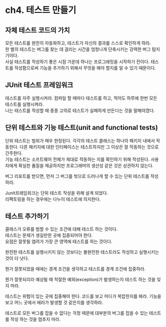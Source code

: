 # ch4. 테스트 만들기

## 자체 테스트 코드의 가치
모든 테스트를 완전히 자동화하고, 테스트가 자신의 결과를 스스로 확인하게 하라.  
한 벌의 테스트는 버그를 찾는 데 걸리는 시간을 엄청나게 단축시키는 강력한 버그 탐지기이다.  
사실 테스트를 작성하기 좋은 시점 가운데 하나는 프로그래밍을 시작하기 전이다. 테스트를 작성함으로써 기능을 추가하기 위해서 무엇을 해야 할지를 알 수 있기 때문이다.

## JUnit 테스트 프레임워크
테스트를 자주 실행시켜라. 컴파일 할 때마다 테스트를 하고, 적어도 하루에 한번 모든 테스트를 실행시켜라.  
나는 테스트를 작성할 때 종종 고의로 테스트가 실패하게 만든다는 것을 말해야겠다.  

## 단위 테스트와 기능 테스트(unit and functional tests)  
단위 테스트는 범위가 매우 한정된다. 각각의 테스트 클래스는 하나의 패키지 내에서 작동한다. 다른 패키지에 대한 인터페이스는 테스트하지만 그 이상은 잘 작동하는 것으로 간주한다.  
기능 테스트는 소프트웨어 전체가 제대로 작동하는 지를 확인하기 위해 작성된다. 사용자에게 확실한 품질을 제공하지만 프로그래머의 생산성 같은 것은 상관하지 않는다.  

버그 리포트를 받으면, 먼저 그 버그를 밖으로 드러나게 할 수 있는 단위 테스트를 작성하라.

Junit프레임워크는 단위 테스트 작성을 위해 설계 되었다.  
리팩토링을 하는 경우에는 다누이 테스트에 의지한다.

## 테스트 추가하기
클래스가 오류를 범할 수 있는 조건에 대해 테스트 하는 것이다.  
테스트는 문제가 생길만한 곳에 집중되어야 한다.  
요점은 잘못될 염려가 가장 큰 영역에 테스트를 하는 것이다.

완전한 테스트를 실행시키지 않는 것보다는 불완전한 테스트라도 작성하고 실행시키는 것이 더 낫다.

뭔가 잘못되었을 때에는 경계 조건을 생각하고 테스트를 경계 조건에 집중하라.

뭔가 잘못되리라 예상될 때 적절한 예외(exception)가 발생하는지 테스트 하는 것을 잊지 마라.

테스트는 위험이 있는 곳에 집중해야 한다. 코드를 보고 어디가 복잡한지를 봐라. 기능을 보고 어느 곳에서 에러가 발생할 것 같은지를 생각하라.

테스트로 모든 버그를 잡을 수 없다는 걱정 때문에 대부분의 버그를 잡을 수 있는 테스트를 작성 하는 것을 멈추지 마라.

